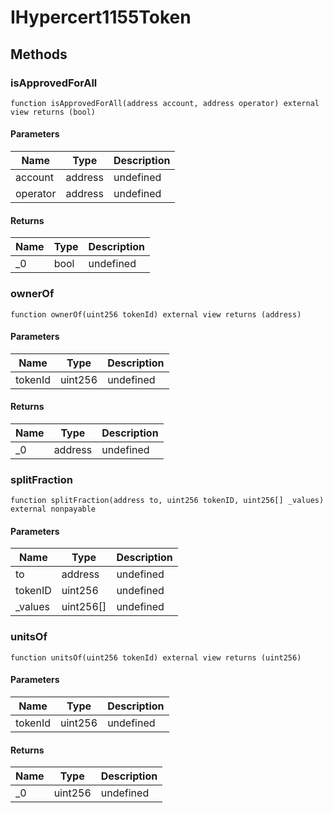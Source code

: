 # IHypercert1155Token

## Methods

### isApprovedForAll

```solidity
function isApprovedForAll(address account, address operator) external view returns (bool)
```

#### Parameters

| Name     | Type    | Description |
| -------- | ------- | ----------- |
| account  | address | undefined   |
| operator | address | undefined   |

#### Returns

| Name | Type | Description |
| ---- | ---- | ----------- |
| \_0  | bool | undefined   |

### ownerOf

```solidity
function ownerOf(uint256 tokenId) external view returns (address)
```

#### Parameters

| Name    | Type    | Description |
| ------- | ------- | ----------- |
| tokenId | uint256 | undefined   |

#### Returns

| Name | Type    | Description |
| ---- | ------- | ----------- |
| \_0  | address | undefined   |

### splitFraction

```solidity
function splitFraction(address to, uint256 tokenID, uint256[] _values) external nonpayable
```

#### Parameters

| Name     | Type      | Description |
| -------- | --------- | ----------- |
| to       | address   | undefined   |
| tokenID  | uint256   | undefined   |
| \_values | uint256[] | undefined   |

### unitsOf

```solidity
function unitsOf(uint256 tokenId) external view returns (uint256)
```

#### Parameters

| Name    | Type    | Description |
| ------- | ------- | ----------- |
| tokenId | uint256 | undefined   |

#### Returns

| Name | Type    | Description |
| ---- | ------- | ----------- |
| \_0  | uint256 | undefined   |
